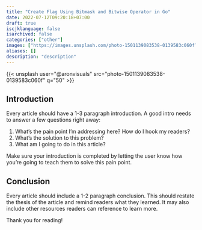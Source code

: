 ```yaml
---
title: "Create Flag Using Bitmask and Bitwise Operator in Go"
date: 2022-07-12T09:20:18+07:00
draft: true
iscjklanguage: false
isarchived: false
categories: ["other"]
images: ["https://images.unsplash.com/photo-1501139083538-0139583c060f?w=1920&q=50"]
aliases: []
description: "description"
---
```


{{< unsplash user="@aronvisuals" src="photo-1501139083538-0139583c060f" q="50" >}}

## Introduction

Every article should have a 1-3 paragraph introduction. A good intro needs to answer a few questions right away:

1. What’s the pain point I’m addressing here? How do I hook my readers?
2. What’s the solution to this problem?
3. What am I going to do in this article?

Make sure your introduction is completed by letting the user know how you’re going to teach them to solve this pain point.

## Conclusion

Every article should include a 1-2 paragraph conclusion. This should restate the thesis of the article and remind readers what they learned. It may also include other resources readers can reference to learn more.

Thank you for reading!

